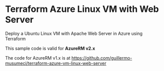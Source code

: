 # Terraform Azure Linux VM with Web Server

Deploy a Ubuntu Linux VM with Apache Web Server in Azure using Terraform

This sample code is valid for **AzureRM v2.x**

The code for AzureRM v1.x is at https://github.com/guillermo-musumeci/terraform-azure-vm-linux-web-server

